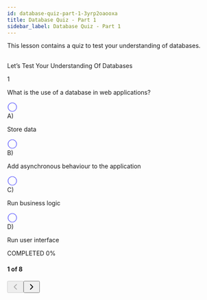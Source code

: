 ```yaml
---
id: database-quiz-part-1-3yrp2oaooxa
title: Database Quiz - Part 1
sidebar_label: Database Quiz - Part 1
---
```


<div class="PageSummary__TopLeft-sc-19qsvz4-36 fwauBw"><p class="PageSummary__Description-sc-19qsvz4-13 cPWwbw">This lesson contains a quiz to test your understanding of databases.</p></div><div class="styles__ViewerComponentViewStyled-sc-1xosrua-0 cvzEyH"><div><div><div><div><div class=""><div class=""><div style="margin-top: 30px; margin-bottom: 30px;"><div class="styles__QuizViewModeComponentStyled-sc-109fqao-0 fNvtpy"><div class="styles__QuizTitle-sc-109fqao-1 hkdwfo"><div class="markdown-container-div"><div class="markdownViewerQuiz Markdown__QuizViewer-sc-7qtuee-4 dGPAbM" role="none"><p>Let’s Test Your Understanding Of Databases</p>
</div></div></div><div class="styles__QuestionSlideRendererStyled-sc-1kqerul-0 gxzfEH"><div class="styles__QuestionViewComponentStyled-sc-11ptnme-0 hzTAFZ"><div class="styles__Question-sc-11ptnme-1 tHBzU"><div class="styles__QuestionNumberWrapper-sc-11ptnme-4 gmjYbc"><div class="CollectionTabs__CatNum-sc-1c3sbsw-3 styles__QuestionNumber-sc-11ptnme-2 hAlWBI">1</div><div class="styles__QuestionNumberStatus-sc-11ptnme-5 gZvHse"></div></div><div class="styles__QuestionText-sc-11ptnme-3 bimTgC"><div class="markdown-container-div"><div class="markdownViewerQuiz Markdown__QuizViewer-sc-7qtuee-4 dGPAbM" role="none"><p>What is the use of a database in web applications?</p>
</div></div></div></div><div class="styles__OptionsWrapper-sc-11ptnme-6 cyAJFI"><div class="styles__QuestionOptionViewStyled-sc-1tqscfi-0 iNOQqA"><div class="styles__OptionStatus-sc-1tqscfi-6 kCCGyv"><div class="styles__CheckBoxIcon-sc-1tqscfi-7 loJRbH"><svg xmlns="http://www.w3.org/2000/svg" width="24" height="24" viewBox="0 0 24 24" fill="transparent" stroke-width="1.2"><circle cx="12" cy="12" r="10" fill="transparent" stroke="#4B49FF"></circle><circle id="circle" cx="12" cy="12" r="7" stroke="none" fill="none"></circle></svg></div></div><span class="styles__OptionLabel-sc-1tqscfi-5 fchwXo">A)</span><div class="styles__TextWrapper-sc-1tqscfi-1 gdCVGA"><div class="markdown-container-div"><div class="markdownViewerQuiz Markdown__QuizViewer-sc-7qtuee-4 dGPAbM" role="none"><p>Store data</p>
</div></div></div></div><div class="styles__QuestionOptionViewStyled-sc-1tqscfi-0 iNOQqA"><div class="styles__OptionStatus-sc-1tqscfi-6 kCCGyv"><div class="styles__CheckBoxIcon-sc-1tqscfi-7 loJRbH"><svg xmlns="http://www.w3.org/2000/svg" width="24" height="24" viewBox="0 0 24 24" fill="transparent" stroke-width="1.2"><circle cx="12" cy="12" r="10" fill="transparent" stroke="#4B49FF"></circle><circle id="circle" cx="12" cy="12" r="7" stroke="none" fill="none"></circle></svg></div></div><span class="styles__OptionLabel-sc-1tqscfi-5 fchwXo">B)</span><div class="styles__TextWrapper-sc-1tqscfi-1 gdCVGA"><div class="markdown-container-div"><div class="markdownViewerQuiz Markdown__QuizViewer-sc-7qtuee-4 dGPAbM" role="none"><p>Add asynchronous behaviour to the application</p>
</div></div></div></div><div class="styles__QuestionOptionViewStyled-sc-1tqscfi-0 iNOQqA"><div class="styles__OptionStatus-sc-1tqscfi-6 kCCGyv"><div class="styles__CheckBoxIcon-sc-1tqscfi-7 loJRbH"><svg xmlns="http://www.w3.org/2000/svg" width="24" height="24" viewBox="0 0 24 24" fill="transparent" stroke-width="1.2"><circle cx="12" cy="12" r="10" fill="transparent" stroke="#4B49FF"></circle><circle id="circle" cx="12" cy="12" r="7" stroke="none" fill="none"></circle></svg></div></div><span class="styles__OptionLabel-sc-1tqscfi-5 fchwXo">C)</span><div class="styles__TextWrapper-sc-1tqscfi-1 gdCVGA"><div class="markdown-container-div"><div class="markdownViewerQuiz Markdown__QuizViewer-sc-7qtuee-4 dGPAbM" role="none"><p>Run business logic</p>
</div></div></div></div><div class="styles__QuestionOptionViewStyled-sc-1tqscfi-0 iNOQqA"><div class="styles__OptionStatus-sc-1tqscfi-6 kCCGyv"><div class="styles__CheckBoxIcon-sc-1tqscfi-7 loJRbH"><svg xmlns="http://www.w3.org/2000/svg" width="24" height="24" viewBox="0 0 24 24" fill="transparent" stroke-width="1.2"><circle cx="12" cy="12" r="10" fill="transparent" stroke="#4B49FF"></circle><circle id="circle" cx="12" cy="12" r="7" stroke="none" fill="none"></circle></svg></div></div><span class="styles__OptionLabel-sc-1tqscfi-5 fchwXo">D)</span><div class="styles__TextWrapper-sc-1tqscfi-1 gdCVGA"><div class="markdown-container-div"><div class="markdownViewerQuiz Markdown__QuizViewer-sc-7qtuee-4 dGPAbM" role="none"><p>Run user interface</p>
</div></div></div></div></div></div><div class="Widget__ControlPanel-sc-350up5-1 styles__SlideControl-sc-1kqerul-1 htpyDT"><div class="styles__Progress-sc-1kqerul-5 hkFKrS"><p class="styles__Completed-sc-1kqerul-6 jZNonr">COMPLETED 0%</p><div class="progress"><div role="progressbar" class="progress-bar progress-bar-success" aria-valuenow="0" aria-valuemin="0" aria-valuemax="100" style="width: 0%;"></div></div></div><h4 class="styles__QuestionNumber-sc-1kqerul-4 gRWihc">1 of 8</h4><button disabled="" class="Button-ktk5iw-0 CircleButton-f4i43u-0 styles__SlideLeftButton-sc-1kqerul-2 cwDRTg"><svg xmlns="http://www.w3.org/2000/svg" width="22" height="22" viewBox="0 0 24 24" fill="none" stroke="currentColor" stroke-width="2" stroke-linecap="round" stroke-linejoin="round"><polyline points="15 18 9 12 15 6"></polyline></svg></button><button class="Button-ktk5iw-0 CircleButton-f4i43u-0 styles__SlideRightButton-sc-1kqerul-3 gtMKPr"><svg xmlns="http://www.w3.org/2000/svg" width="22" height="22" viewBox="0 0 24 24" fill="none" stroke="currentColor" stroke-width="2" stroke-linecap="round" stroke-linejoin="round"><polyline points="9 18 15 12 9 6"></polyline></svg></button></div></div></div></div></div></div></div></div></div></div></div>